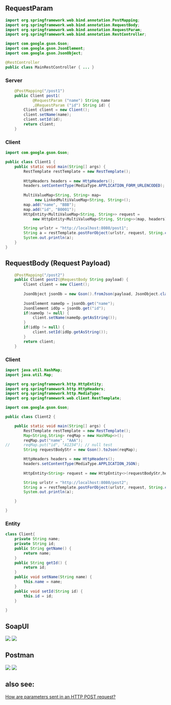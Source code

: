 ## RequestParam

```java
import org.springframework.web.bind.annotation.PostMapping;
import org.springframework.web.bind.annotation.RequestBody;
import org.springframework.web.bind.annotation.RequestParam;
import org.springframework.web.bind.annotation.RestController;

import com.google.gson.Gson;
import com.google.gson.JsonElement;
import com.google.gson.JsonObject;

@RestController
public class MainRestController { ... }
```

### Server
```java
	@PostMapping("/post1")
	public Client post1(
			@RequestParam ("name") String name
			,@RequestParam ("id") String id) {
		Client client = new Client();
		client.setName(name);
		client.setId(id);
		return client;
	}
```

### Client
```java
import com.google.gson.Gson;

public class Client1 {
	public static void main(String[] args) {
		RestTemplate restTemplate = new RestTemplate();
		
		HttpHeaders headers = new HttpHeaders();
		headers.setContentType(MediaType.APPLICATION_FORM_URLENCODED);
		
		MultiValueMap<String, String> map=
             new LinkedMultiValueMap<String, String>();
		map.add("name", "BBB");
		map.add("id", "B0001");
		HttpEntity<MultiValueMap<String, String>> request = 
            new HttpEntity<MultiValueMap<String, String>>(map, headers);

		String urlstr = "http://localhost:8080/post1";
		String a = restTemplate.postForObject(urlstr, request, String.class);
		System.out.println(a);
	}
}
```

## RequestBody (Request Payload)
```java
	@PostMapping("/post2")
	public Client post2(@RequestBody String payload) {
		Client client = new Client();
		
		JsonObject jsonOb = new Gson().fromJson(payload, JsonObject.class);
		
		JsonElement nameOp = jsonOb.get("name");
		JsonElement idOp = jsonOb.get("id");
		if(nameOp != null) {
			client.setName(nameOp.getAsString());
		}
		if(idOp != null) {
			client.setId(idOp.getAsString());
		}
		return client;
	}
```

### Client

```java
import java.util.HashMap;
import java.util.Map;

import org.springframework.http.HttpEntity;
import org.springframework.http.HttpHeaders;
import org.springframework.http.MediaType;
import org.springframework.web.client.RestTemplate;

import com.google.gson.Gson;

public class Client2 {

	public static void main(String[] args) {
		RestTemplate restTemplate = new RestTemplate();
		Map<String,String> reqMap = new HashMap<>();
		reqMap.put("name", "AAA");
//		reqMap.put("id", "A1234"); // null test
		String requestBodyStr = new Gson().toJson(reqMap);

		HttpHeaders headers = new HttpHeaders();
		headers.setContentType(MediaType.APPLICATION_JSON);
		
		HttpEntity<String> request = new HttpEntity<>(requestBodyStr,headers);

		String urlstr = "http://localhost:8080/post2";
		String a = restTemplate.postForObject(urlstr, request, String.class);
		System.out.println(a);

	}

}

```

### Entity
```java
class Client{
	private String name;
	private String id;
	public String getName() {
		return name;
	}
	public String getId() {
		return id;
	}
	public void setName(String name) {
		this.name = name;
	}
	public void setId(String id) {
		this.id = id;
	}
	
}
```

## SoapUI
<img src="images/2020-11-01_230010.png">

<img src="images/2020-11-01_230235.png">

## Postman
<img src="images/2020-11-01_230415.png">

<img src="images/2020-11-01_230444.png">

<br>

## also see:
[How are parameters sent in an HTTP POST request?](https://stackoverflow.com/questions/14551194/how-are-parameters-sent-in-an-http-post-request)